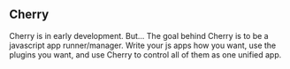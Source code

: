 Cherry
------
Cherry is in early development. But... The goal behind Cherry is to be a javascript app runner/manager. Write your js apps how you want, use the plugins you want, and use Cherry to control all of them as one unified app.
